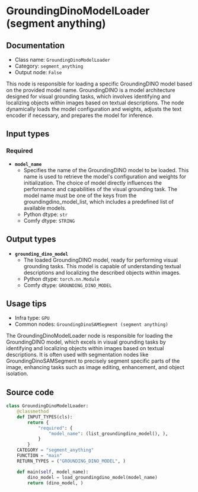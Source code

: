 # GroundingDinoModelLoader (segment anything)
## Documentation
- Class name: `GroundingDinoModelLoader`
- Category: `segment_anything`
- Output node: `False`

This node is responsible for loading a specific GroundingDINO model based on the provided model name. GroundingDINO is a model architecture designed for visual grounding tasks, which involves identifying and localizing objects within images based on textual descriptions. The node dynamically loads the model configuration and weights, adjusts the text encoder if necessary, and prepares the model for inference.
## Input types
### Required
- **`model_name`**
    - Specifies the name of the GroundingDINO model to be loaded. This name is used to retrieve the model's configuration and weights for initialization. The choice of model directly influences the performance and capabilities of the visual grounding task. The model name must be one of the keys from the groundingdino_model_list, which includes a predefined list of available models.
    - Python dtype: `str`
    - Comfy dtype: `STRING`
## Output types
- **`grounding_dino_model`**
    - The loaded GroundingDINO model, ready for performing visual grounding tasks. This model is capable of understanding textual descriptions and localizing the described objects within images.
    - Python dtype: `torch.nn.Module`
    - Comfy dtype: `GROUNDING_DINO_MODEL`
## Usage tips
- Infra type: `GPU`
- Common nodes: `GroundingDinoSAMSegment (segment anything)`

The GroundingDinoModelLoader node is responsible for loading the GroundingDINO model, which excels in visual grounding tasks by identifying and localizing objects within images based on textual descriptions. It is often used with segmentation nodes like GroundingDinoSAMSegment to precisely segment specific parts of the image, enhancing tasks such as image editing, enhancement, and object isolation.
## Source code
```python
class GroundingDinoModelLoader:
    @classmethod
    def INPUT_TYPES(cls):
        return {
            "required": {
                "model_name": (list_groundingdino_model(), ),
            }
        }
    CATEGORY = "segment_anything"
    FUNCTION = "main"
    RETURN_TYPES = ("GROUNDING_DINO_MODEL", )

    def main(self, model_name):
        dino_model = load_groundingdino_model(model_name)
        return (dino_model, )

```
